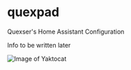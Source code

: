 # quexpad
Quexser's Home Assistant Configuration

Info to be written later

![Image of Yaktocat](https://github.com/fortepc/quexpad/blob/master/animation.gif)
